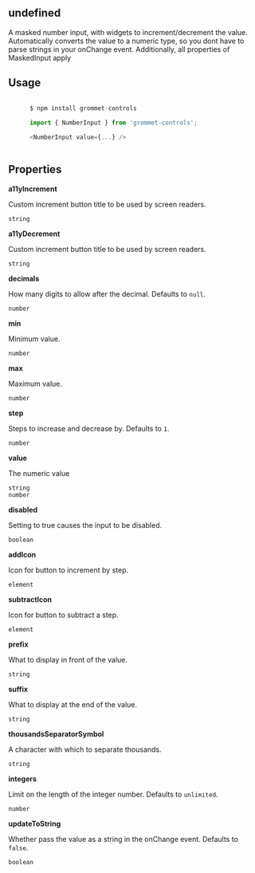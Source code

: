 ## undefined
A masked number input, with widgets to increment/decrement the value. Automatically converts the value to a numeric type, so you dont have to parse strings in your onChange event.
      Additionally, all properties of MaskedInput apply
      

## Usage

```javascript

      $ npm install grommet-controls
 
      import { NumberInput } from 'grommet-controls';

      <NumberInput value={...} />
    
```

## Properties

**a11yIncrement**

Custom increment button title to be used by screen readers.

```
string
```

**a11yDecrement**

Custom increment button title to be used by screen readers.

```
string
```

**decimals**

How many digits to allow after the decimal. Defaults to `null`.

```
number
```

**min**

Minimum value.

```
number
```

**max**

Maximum value.

```
number
```

**step**

Steps to increase and decrease by. Defaults to `1`.

```
number
```

**value**

The numeric value

```
string
number
```

**disabled**

Setting to true causes the input to be disabled.

```
boolean
```

**addIcon**

Icon for button to increment by step.

```
element
```

**subtractIcon**

Icon for button to subtract a step.

```
element
```

**prefix**

What to display in front of the value.

```
string
```

**suffix**

What to display at the end of the value.

```
string
```

**thousandsSeparatorSymbol**

A character with which to separate thousands.

```
string
```

**integers**

Limit on the length of the integer number. Defaults to `unlimited`.

```
number
```

**updateToString**

Whether pass the value as a string in the onChange event. Defaults to `false`.

```
boolean
```
  